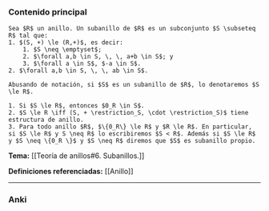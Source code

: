 ### Contenido principal

```ad-Formal
Sea $R$ un anillo. Un subanillo de $R$ es un subconjunto $S \subseteq R$ tal que:
1. $(S, +) \le (R,+)$, es decir:
	1. $S \neq \emptyset$;
	2. $\forall a,b \in S, \, \, a+b \in S$; y
	3. $\forall a \in S$, $-a \in S$.
2. $\forall a,b \in S, \, \, ab \in S$.

Abusando de notación, si $S$ es un subanillo de $R$, lo denotaremos $S \le R$.
```

```ad-note
1. Si $S \le R$, entonces $0_R \in S$.
2. $S \le R \iff (S, + \restriction_S, \cdot \restriction_S)$ tiene estructura de anillo.
3. Para todo anillo $R$, $\{0_R\} \le R$ y $R \le R$. En particular, si $S \le R$ y S \neq R$ lo escribiremos $S < R$. Además si $S \le R$ y $S \neq \{0_R \}$ y $S \neq R$ diremos que $S$ es subanillo propio.

```

**Tema:** [[Teoría de anillos#6. Subanillos.]]

**Definiciones referenciadas:** [[Anillo]]

---
### Anki
